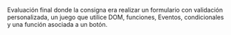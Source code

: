 Evaluación final donde la consigna era realizar un formulario con validación personalizada, un juego que utilice DOM, funciones, Eventos, condicionales y una función asociada a un botón.
